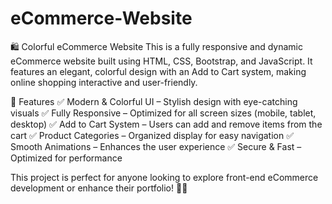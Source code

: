 # eCommerce-Website

🛍️ Colorful eCommerce Website
This is a fully responsive and dynamic eCommerce website built using HTML, CSS, Bootstrap, and JavaScript. It features an elegant, colorful design with an Add to Cart system, making online shopping interactive and user-friendly.

🚀 Features
✅ Modern & Colorful UI – Stylish design with eye-catching visuals
✅ Fully Responsive – Optimized for all screen sizes (mobile, tablet, desktop)
✅ Add to Cart System – Users can add and remove items from the cart
✅ Product Categories – Organized display for easy navigation
✅ Smooth Animations – Enhances the user experience
✅ Secure & Fast – Optimized for performance

This project is perfect for anyone looking to explore front-end eCommerce development or enhance their portfolio! 🚀✨

